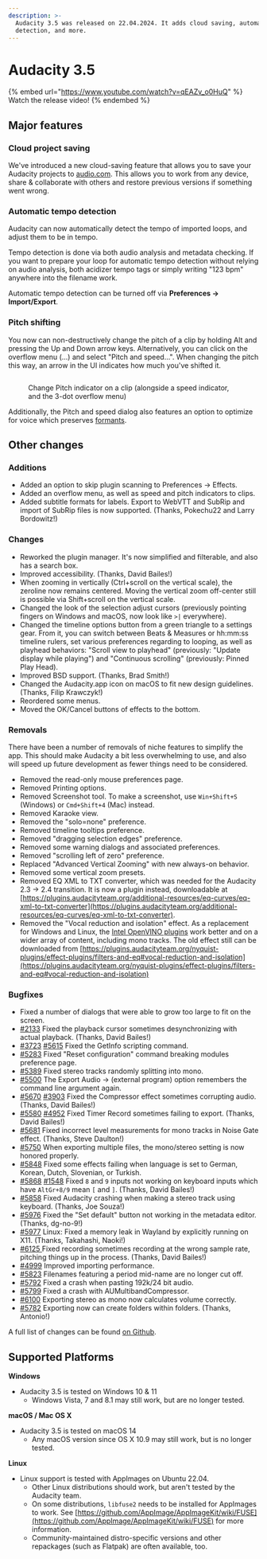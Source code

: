 ```yaml
---
description: >-
  Audacity 3.5 was released on 22.04.2024. It adds cloud saving, automatic beat
  detection, and more.
---
```


# Audacity 3.5

{% embed url="https://www.youtube.com/watch?v=qEAZv_o0HuQ" %}
Watch the release video!
{% endembed %}

## Major features

### Cloud project saving

We've introduced a new cloud-saving feature that allows you to save your Audacity projects to [audio.com](https://audio.com/). This allows you to work from any device, share & collaborate with others and restore previous versions if something went wrong.

### Automatic tempo detection

Audacity can now automatically detect the tempo of imported loops, and adjust them to be in tempo.

Tempo detection is done via both audio analysis and metadata checking. If you want to prepare your loop for automatic tempo detection without relying on audio analysis, both acidizer tempo tags or simply writing "123 bpm" anywhere into the filename work.

Automatic tempo detection can be turned off via **Preferences -> Import/Export**.

### Pitch shifting

You now can non-destructively change the pitch of a clip by holding Alt and pressing the Up and Down arrow keys. Alternatively, you can click on the overflow menu (...) and select "Pitch and speed...". When changing the pitch this way, an arrow in the UI indicates how much you've shifted it.

<figure><img src="../../.gitbook/assets/clip pitch indicator" alt=""><figcaption><p>Change Pitch indicator on a clip (alongside a speed indicator, and the 3-dot overflow menu)</p></figcaption></figure>

Additionally, the Pitch and speed dialog also features an option to optimize for voice which preserves [formants](https://en.wikipedia.org/wiki/Formant).

## Other changes

### Additions

* Added an option to skip plugin scanning to Preferences -> Effects.
* Added an overflow menu, as well as speed and pitch indicators to clips.
* Added subtitle formats for labels. Export to WebVTT and SubRip and import of SubRip files is now supported. (Thanks, Pokechu22 and Larry Bordowitz!)

### Changes

* Reworked the plugin manager. It's now simplified and filterable, and also has a search box.
* Improved accessibility. (Thanks, David Bailes!)
* When zooming in vertically (Ctrl+scroll on the vertical scale), the zeroline now remains centered. Moving the vertical zoom off-center still is possible via Shift+scroll on the vertical scale.
* Changed the look of the selection adjust cursors (previously pointing fingers on Windows and macOS, now look like `>|` everywhere).
* Changed the timeline options button from a green triangle to a settings gear. From it, you can switch between Beats & Measures or hh:mm:ss timeline rulers, set various preferences regarding to looping, as well as playhead behaviors: "Scroll view to playhead" (previously: "Update display while playing") and "Continuous scrolling" (previously: Pinned Play Head).
* Improved BSD support. (Thanks, Brad Smith!)
* Changed the Audacity.app icon on macOS to fit new design guidelines. (Thanks, Filip Krawczyk!)
* Reordered some menus.
* Moved the OK/Cancel buttons of effects to the bottom.

### Removals

There have been a number of removals of niche features to simplify the app. This should make Audacity  a bit less overwhelming to use, and also will speed up future development as fewer things need to be considered.

* Removed the read-only mouse preferences page.
* Removed Printing options.
* Removed Screenshot tool. To make a screenshot, use `Win+Shift+S` (Windows) or `Cmd+Shift+4` (Mac) instead.
* Removed Karaoke view.
* Removed the "solo=none" preference.
* Removed timeline tooltips preference.
* Removed "dragging selection edges" preference.
* Removed some warning dialogs and associated preferences.
* Removed "scrolling left of zero" preference.
* Replaced "Advanced Vertical Zooming" with new always-on behavior.
* Removed some vertical zoom presets.
* Removed EQ XML to TXT converter, which was needed for the Audacity 2.3 -> 2.4 transition. It is now a plugin instead, downloadable at [https://plugins.audacityteam.org/additional-resources/eq-curves/eq-xml-to-txt-converter](https://plugins.audacityteam.org/additional-resources/eq-curves/eq-xml-to-txt-converter).
* Removed the "Vocal reduction and isolation" effect. As a replacement for Windows and Linux, the [Intel OpenVINO plugins](https://www.audacityteam.org/blog/openvino-ai-effects/) work better and on a wider array of content, including mono tracks. The old effect still can be downloaded from [https://plugins.audacityteam.org/nyquist-plugins/effect-plugins/filters-and-eq#vocal-reduction-and-isolation](https://plugins.audacityteam.org/nyquist-plugins/effect-plugins/filters-and-eq#vocal-reduction-and-isolation)

### Bugfixes

* Fixed a number of dialogs that were able to grow too large to fit on the screen.
* [#2133](https://github.com/audacity/audacity/issues/2133) Fixed the playback cursor sometimes desynchronizing with actual playback. (Thanks, David Bailes!)
* [#3723](https://github.com/audacity/audacity/issues/3723) [#5615](https://github.com/audacity/audacity/issues/5615) Fixed the GetInfo scripting command.
* [#5283](https://github.com/audacity/audacity/issues/5283) Fixed "Reset configuration" command breaking modules preference page.
* [#5389](https://github.com/audacity/audacity/issues/5389) Fixed stereo tracks randomly splitting into mono.
* [#5500](https://github.com/audacity/audacity/issues/5500) The Export Audio -> (external program) option remembers the command line argument again.
* [#5670](https://github.com/audacity/audacity/issues/5670) [#3903](https://github.com/audacity/audacity/issues/3903) Fixed the Compressor effect sometimes corrupting audio. (Thanks, David Bailes!)
* [#5580](https://github.com/audacity/audacity/issues/5580) [#4952](https://github.com/audacity/audacity/issues/4952) Fixed Timer Record sometimes failing to export. (Thanks, David Bailes!)
* [#5681](https://github.com/audacity/audacity/pull/5681) Fixed incorrect level measurements for mono tracks in Noise Gate effect. (Thanks, Steve Daulton!)
* [#5750](https://github.com/audacity/audacity/issues/5750) When exporting multiple files, the mono/stereo setting is now honored properly.
* [#5848](https://github.com/audacity/audacity/issues/5848) Fixed some effects failing when language is set to German, Korean, Dutch, Slovenian, or Turkish.
* [#5868](https://github.com/audacity/audacity/issues/5868) [#1548](https://github.com/audacity/audacity/issues/1548) Fixed `8` and `9` inputs not working on keyboard inputs which have `AltGr+8/9` mean `[` and `]`. (Thanks, David Bailes!)
* [#5858](https://github.com/audacity/audacity/issues/5858) Fixed Audacity crashing when making a stereo track using keyboard. (Thanks, Joe Souza!)
* [#5976](https://github.com/audacity/audacity/pull/5976) Fixed the "Set default" button not working in the metadata editor. (Thanks, dg-no-9!)
* [#5977](https://github.com/audacity/audacity/pull/5977) Linux: Fixed a memory leak in Wayland by explicitly running on X11. (Thanks, Takahashi, Naoki!)
* [#6125 ](https://github.com/audacity/audacity/issues/6125)Fixed recording sometimes recording at the wrong sample rate, pitching things up in the process. (Thanks, David Bailes!)
* [#4999](https://github.com/audacity/audacity/issues/4999) Improved importing performance.
* [#5823](https://github.com/audacity/audacity/issues/5823) Filenames featuring a period mid-name are no longer cut off.&#x20;
* [#5792](https://github.com/audacity/audacity/issues/5792) Fixed a crash when pasting 192k/24 bit audio.
* [#5799](https://github.com/audacity/audacity/issues/5799) Fixed a crash with AUMultibandCompressor.
* [#6100](https://github.com/audacity/audacity/issues/6100) Exporting stereo as mono now calculates volume correctly.
* [#5782](https://github.com/audacity/audacity/issues/5782) Exporting now can create folders within folders. (Thanks, Antonio!)

A full list of changes can be found [on Github](https://github.com/audacity/audacity/milestone/21?closed=1).

## Supported Platforms

**Windows**

* Audacity 3.5 is tested on Windows 10 & 11
  * Windows Vista, 7 and 8.1 may still work, but are no longer tested.

**macOS / Mac OS X**

* Audacity 3.5 is tested on macOS 14
  * Any macOS version since OS X 10.9  may still work, but is no longer tested.

**Linux**

* Linux support is tested with AppImages on Ubuntu 22.04.
  * Other Linux distributions should work, but aren't tested by the Audacity team.
  * On some distributions, `libfuse2` needs to be installed for AppImages to work. See [https://github.com/AppImage/AppImageKit/wiki/FUSE](https://github.com/AppImage/AppImageKit/wiki/FUSE) for more information.
  * Community-maintained distro-specific versions and other repackages (such as Flatpak) are often available, too.
